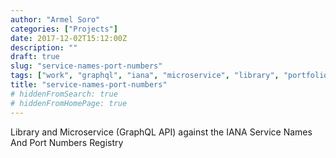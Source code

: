```yaml
---
author: "Armel Soro"
categories: ["Projects"]
date: 2017-12-02T15:12:00Z
description: ""
draft: true
slug: "service-names-port-numbers"
tags: ["work", "graphql", "iana", "microservice", "library", "portfolio-kotlin", "kubernetes", "kotlin", "jvm", "gradle"]
title: "service-names-port-numbers"
# hiddenFromSearch: true
# hiddenFromHomePage: true
---
```


Library and Microservice (GraphQL API) against the IANA Service Names And Port Numbers Registry

